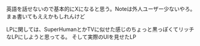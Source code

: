 英語を話せないので基本的にXになると思う。Noteは外人ユーザー少ないやろ。まぁ書いてもええかもしれんけど

LPに関しては、SuperHumanとかTVに似せた感じのちょっと黒っぽくてリッチなLPにしようと思ってる。
そして実際のUIを見せたLP